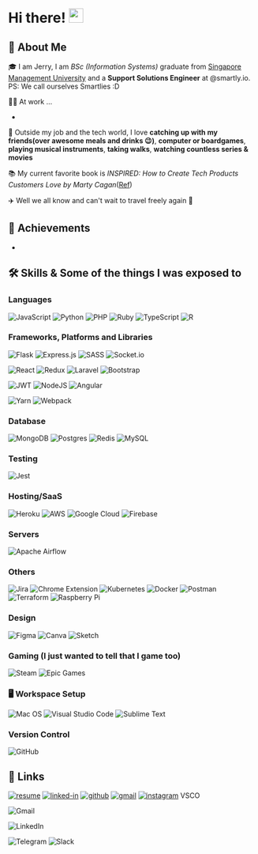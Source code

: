 # Hi there! <img src="https://media.giphy.com/media/hvRJCLFzcasrR4ia7z/giphy.gif" width="29px">

## 🚀 About Me

🎓 I am Jerry, I am *BSc (Information Systems)* graduate from [Singapore Management University](https://www.smu.edu.sg/) and a **Support Solutions Engineer** at @smartly.io. PS: We call ourselves Smartlies :D 

👨‍💻 At work ...

- 


🎸 Outside my job and the tech world, I love **catching up with my friends(over awesome meals and drinks 😉)**, **computer or boardgames**, **playing musical instruments**, **taking walks**, **watching countless series & movies**

📚 My current favorite book is _INSPIRED: How to Create Tech Products Customers Love by  Marty Cagan_([Ref](https://svpg.com/inspired-how-to-create-products-customers-love/))

✈️ Well we all know and can't wait to travel freely again 🥲


## 🏅 Achievements

- 


## 🛠️ Skills & Some of the things I was exposed to

### Languages

![JavaScript](https://img.shields.io/badge/javascript-%23323330.svg?style=for-the-badge&logo=javascript&logoColor=%23F7DF1E)
![Python](https://img.shields.io/badge/python-3670A0?style=for-the-badge&logo=python&logoColor=ffdd54)
![PHP](https://img.shields.io/badge/php-%23777BB4.svg?style=for-the-badge&logo=php&logoColor=white)
![Ruby](https://img.shields.io/badge/ruby-%23CC342D.svg?style=for-the-badge&logo=ruby&logoColor=white)
![TypeScript](https://img.shields.io/badge/typescript-%23007ACC.svg?style=for-the-badge&logo=typescript&logoColor=white)
![R](https://img.shields.io/badge/r-%23276DC3.svg?style=for-the-badge&logo=r&logoColor=white)


### Frameworks, Platforms and Libraries


![Flask](https://img.shields.io/badge/flask-%23000.svg?style=for-the-badge&logo=flask&logoColor=white)
![Express.js](https://img.shields.io/badge/express.js-%23404d59.svg?style=for-the-badge&logo=express&logoColor=%2361DAFB)
![SASS](https://img.shields.io/badge/SASS-hotpink.svg?style=for-the-badge&logo=SASS&logoColor=white)
![Socket.io](https://img.shields.io/badge/Socket.io-black?style=for-the-badge&logo=socket.io&badgeColor=010101)
  
![React](https://img.shields.io/badge/react-%2320232a.svg?style=for-the-badge&logo=react&logoColor=%2361DAFB)
![Redux](https://img.shields.io/badge/redux-%23593d88.svg?style=for-the-badge&logo=redux&logoColor=white)
![Laravel](https://img.shields.io/badge/laravel-%23FF2D20.svg?style=for-the-badge&logo=laravel&logoColor=white)
![Bootstrap](https://img.shields.io/badge/bootstrap-%23563D7C.svg?style=for-the-badge&logo=bootstrap&logoColor=white)

![JWT](https://img.shields.io/badge/JWT-black?style=for-the-badge&logo=JSON%20web%20tokens)
![NodeJS](https://img.shields.io/badge/node.js-6DA55F?style=for-the-badge&logo=node.js&logoColor=white)
![Angular](https://img.shields.io/badge/angular-%23DD0031.svg?style=for-the-badge&logo=angular&logoColor=white)


![Yarn](https://img.shields.io/badge/yarn-%232C8EBB.svg?style=for-the-badge&logo=yarn&logoColor=white)
![Webpack](https://img.shields.io/badge/webpack-%238DD6F9.svg?style=for-the-badge&logo=webpack&logoColor=black)


### Database

![MongoDB](https://img.shields.io/badge/MongoDB-%234ea94b.svg?style=for-the-badge&logo=mongodb&logoColor=white)
![Postgres](https://img.shields.io/badge/postgres-%23316192.svg?style=for-the-badge&logo=postgresql&logoColor=white)
![Redis](https://img.shields.io/badge/redis-%23DD0031.svg?style=for-the-badge&logo=redis&logoColor=white)
![MySQL](https://img.shields.io/badge/mysql-%2300f.svg?style=for-the-badge&logo=mysql&logoColor=white)


### Testing 
![Jest](https://img.shields.io/badge/-jest-%23C21325?style=for-the-badge&logo=jest&logoColor=white)


### Hosting/SaaS
![Heroku](https://img.shields.io/badge/heroku-%23430098.svg?style=for-the-badge&logo=heroku&logoColor=white)
![AWS](https://img.shields.io/badge/AWS-%23FF9900.svg?style=for-the-badge&logo=amazon-aws&logoColor=white)
![Google Cloud](https://img.shields.io/badge/GoogleCloud-%234285F4.svg?style=for-the-badge&logo=google-cloud&logoColor=white)
![Firebase](https://img.shields.io/badge/firebase-%23039BE5.svg?style=for-the-badge&logo=firebase)

### Servers
![Apache Airflow](https://img.shields.io/badge/Heroku-430098?style=for-the-badge&logo=heroku&logoColor=white)


### Others
![Jira](https://img.shields.io/badge/jira-%230A0FFF.svg?style=for-the-badge&logo=jira&logoColor=white)
![Chrome Extension](https://img.shields.io/badge/Chrome%20Extension-5340ff?style=for-the-badge&logo=Google-chrome&logoColor=white)
![Kubernetes](https://img.shields.io/badge/kubernetes-%23326ce5.svg?style=for-the-badge&logo=kubernetes&logoColor=white)
![Docker](https://img.shields.io/badge/docker-%230db7ed.svg?style=for-the-badge&logo=docker&logoColor=white)
![Postman](https://img.shields.io/badge/Postman-FF6C37?style=for-the-badge&logo=postman&logoColor=white)
![Terraform](https://img.shields.io/badge/terraform-%235835CC.svg?style=for-the-badge&logo=terraform&logoColor=white)
![Raspberry Pi](https://img.shields.io/badge/-RaspberryPi-C51A4A?style=for-the-badge&logo=Raspberry-Pi)


### Design
![Figma](https://img.shields.io/badge/figma-%23F24E1E.svg?style=for-the-badge&logo=figma&logoColor=white)
![Canva](https://img.shields.io/badge/Canva-%2300C4CC.svg?style=for-the-badge&logo=Canva&logoColor=white)
![Sketch](https://img.shields.io/badge/Sketch-FFB387?style=for-the-badge&logo=sketch&logoColor=black)

### Gaming (I just wanted to tell that I game too) 
![Steam](https://img.shields.io/badge/steam-%23000000.svg?style=for-the-badge&logo=steam&logoColor=white)
![Epic Games](https://img.shields.io/badge/epicgames-%23313131.svg?style=for-the-badge&logo=epicgames&logoColor=white)



### 🖥️ Workspace Setup

![Mac OS](https://img.shields.io/badge/mac%20os-000000?style=for-the-badge&logo=macos&logoColor=F0F0F0)
![Visual Studio Code](https://img.shields.io/badge/Visual%20Studio%20Code-0078d7.svg?style=for-the-badge&logo=visual-studio-code&logoColor=white)
![Sublime Text](https://img.shields.io/badge/sublime_text-%23575757.svg?style=for-the-badge&logo=sublime-text&logoColor=important)



### Version Control
![GitHub](https://img.shields.io/badge/github-%23121011.svg?style=for-the-badge&logo=github&logoColor=white)


## 🔗 Links

[![resume](https://img.shields.io/badge/Resume-4285F4?style=for-the-badge&logo=read-the-docs&logoColor=white)](https://www.linkedin.com/in/jerrytohvan/)
[![linked-in](https://img.shields.io/badge/Linked_In-0077B5?style=for-the-badge&logo=LinkedIn&logoColor=white)](https://www.linkedin.com/in/jerrytohvan/)
[![github](https://img.shields.io/badge/GitHub-000000?style=for-the-badge&logo=GitHub&logoColor=white)](https://github.com/jerrytohvan)
[![gmail](https://img.shields.io/badge/Gmail-D14836?style=for-the-badge&logo=Gmail&logoColor=white)](mailto:https://github.com/jerrytohvan)
[![instagram](https://img.shields.io/badge/Instagram-E4405F?style=for-the-badge&logo=instagram&logoColor=white)](https://www.instagram.com/jerrytohvan/)
VSCO

![Gmail](https://img.shields.io/badge/Gmail-D14836?style=for-the-badge&logo=gmail&logoColor=white)

![LinkedIn](https://img.shields.io/badge/linkedin-%230077B5.svg?style=for-the-badge&logo=linkedin&logoColor=white)

![Telegram](https://img.shields.io/badge/Telegram-2CA5E0?style=for-the-badge&logo=telegram&logoColor=white)
![Slack](https://img.shields.io/badge/Slack-4A154B?style=for-the-badge&logo=slack&logoColor=white)
